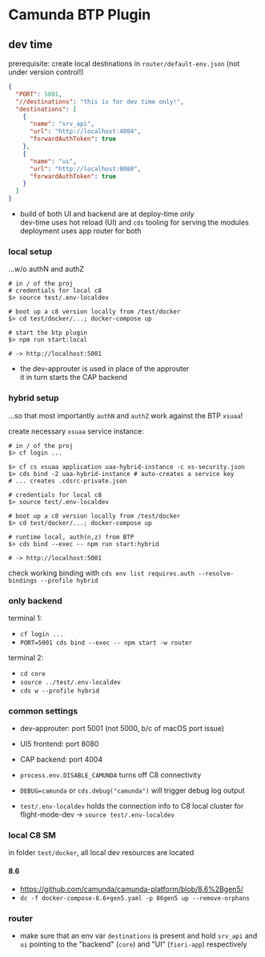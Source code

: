 # Camunda BTP Plugin

## dev time

prerequisite: create local destinations in `router/default-env.json` (not under version control!)

```json
{
  "PORT": 5001,
  "//destinations": "this is for dev time only!",
  "destinations": [
    {
      "name": "srv_api",
      "url": "http://localhost:4004",
      "forwardAuthToken": true
    },
    {
      "name": "ui",
      "url": "http://localhost:8080",
      "forwardAuthToken": true
    }
  ]
}
```

- build of both UI and backend are at deploy-time only  
  dev-time uses hot reload (UI) and `cds` tooling for serving the modules  
  deployment uses app router for both
  
### local setup

...w/o authN and authZ

```shell
# in / of the proj
# credentials for local c8
$> source test/.env-localdev

# boot up a c8 version locally from /test/docker
$> cd test/docker/...; docker-compose up

# start the btp plugin
$> npm run start:local

# -> http://localhost:5001
```

- the dev-approuter is used in place of the approuter  
  it in turn starts the CAP backend


### hybrid setup

...so that most importantly `authN` and `authZ` work against the BTP `xsuaa`!

create necessary `xsuaa` service instance:

```shell
# in / of the proj
$> cf login ...

$> cf cs xsuaa application uaa-hybrid-instance -c xs-security.json
$> cds bind -2 uaa-hybrid-instance # auto-creates a service key
# ... creates .cdsrc-private.json

# credentials for local c8
$> source test/.env-localdev

# boot up a c8 version locally from /test/docker
$> cd test/docker/...; docker-compose up

# runtime local, auth(n,z) from BTP
$> cds bind --exec -- npm run start:hybrid

# -> http://localhost:5001
```

check working binding with `cds env list requires.auth --resolve-bindings --profile hybrid`

### only backend

terminal 1: 

- `cf login ...`
- `PORT=5001 cds bind --exec -- npm start -w router`

terminal 2:

- `cd core`
- `source ../test/.env-localdev`
- `cds w --profile hybrid`

### common settings

- dev-approuter: port 5001 (not 5000, b/c of macOS port issue)

- UI5 frontend: port 8080
- CAP backend: port 4004

- `process.env.DISABLE_CAMUNDA` turns off C8 connectivity
- `DEBUG=camunda` or `cds.debug("camunda")` will trigger debug log output

- `test/.env-localdev` holds the connection info to C8 local cluster for flight-mode-dev &rarr; `source test/.env-localdev`

### local C8 SM

in folder `test/docker`, all local dev resources are located

#### 8.6

- https://github.com/camunda/camunda-platform/blob/8.6%2Bgen5/
- `dc -f docker-compose-8.6+gen5.yaml -p 86gen5 up --remove-orphans`

### router

- make sure that an env var `destinations` is present and hold `srv_api` and `ui` pointing to the "backend" (`core`) and "UI" (`fiori-app`) respectively
